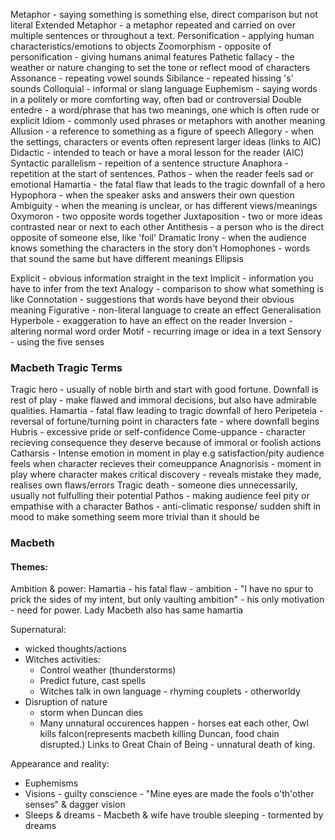 Metaphor - saying something is something else, direct comparison but not literal
Extended Metaphor - a metaphor repeated and carried on over multiple sentences or throughout a text.
Personification - applying human characteristics/emotions to objects
Zoomorphism - opposite of personification - giving humans animal features
Pathetic fallacy - the weather or nature changing to set the tone or reflect mood of characters
Assonance - repeating vowel sounds
Sibilance - repeated hissing 's' sounds
Colloquial - informal or slang language
Euphemism - saying words in a politely or more comforting way, often bad or controversial
Double entedre - a word/phrase that has two meanings, one which is often rude or explicit
Idiom - commonly used phrases or metaphors with another meaning
Allusion - a reference to something as a figure of speech
Allegory - when the settings, characters or events often represent larger ideas (links to AIC)
Didactic - intended to teach or have a moral lesson for the reader (AIC)
Syntactic parallelism - repeition of a sentence structure
Anaphora - repetition at the start of sentences.
Pathos - when the reader feels sad or emotional
Hamartia - the fatal flaw that leads to the tragic downfall of a hero
Hypophora - when the speaker asks and answers their own question
Ambiguity - when the meaning is unclear, or has different views/meanings 
Oxymoron - two opposite words together
Juxtaposition - two or more ideas contrasted near or next to each other
Antithesis - a person who is the direct opposite of someone else, like 'foil'
Dramatic Irony - when the audience knows something the characters in the story don't
Homophones - words that sound the same but have different meanings
Ellipsis

Explicit - obvious information straight in the text
Implicit - information you have to infer from the text
Analogy - comparison to show what something is like
Connotation - suggestions that words have beyond their obvious meaning
Figurative - non-literal language to create an effect
Generalisation
Hyperbole - exaggeration to have an effect on the reader
Inversion - altering normal word order
Motif - recurring image or idea in a text
Sensory - using the five senses

### Macbeth Tragic Terms
Tragic hero - usually of noble birth and start with good fortune. Downfall is rest of play - make flawed and immoral decisions, but also have admirable qualities.
Hamartia - fatal flaw leading to tragic downfall of hero
Peripeteia - reversal of fortune/turning point in characters fate - where downfall begins
Hubris - excessive pride or self-confidence
Come-uppance - character recieving consequence they deserve because of immoral or foolish actions
Catharsis - Intense emotion in moment in play e.g satisfaction/pity audience feels when character recieves their comeuppance
Anagnorisis - moment in play where character makes critical discovery - reveals mistake they made, realises own flaws/errors
Tragic death - someone dies unnecessarily, usually not fulfulling their potential
Pathos - making audience feel pity or empathise with a character
Bathos - anti-climatic response/ sudden shift in mood to make something seem more trivial than it should be

### Macbeth
#### Themes:
Ambition & power:
Hamartia - his fatal flaw - ambition - "I have no spur to prick the sides of my intent, but only vaulting ambition" - his only motivation - need for power. Lady Macbeth also has same hamartia


Supernatural:
- wicked thoughts/actions
- Witches activities:
  - Control weather (thunderstorms)
  - Predict future, cast spells
  - Witches talk in own language - rhyming couplets - otherworldy
- Disruption of nature
  - storm when Duncan dies
  - Many unnatural occurences happen - horses eat each other, Owl kills falcon(represents macbeth killing Duncan, food chain disrupted.) Links to Great Chain of Being - unnatural death of king.
  
Appearance and reality:
- Euphemisms
- Visions - guilty conscience - "Mine eyes are made the fools o'th'other senses" & dagger vision
- Sleeps & dreams - Macbeth & wife have trouble sleeping - tormented by dreams  